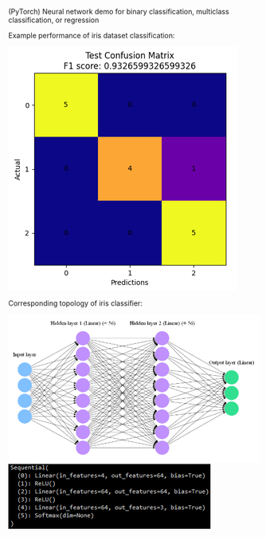 (PyTorch) Neural network demo for binary classification, multiclass classification, or regression

Example performance of iris dataset classification:

![](iris_performance.png)

Corresponding topology of iris classifier:

![](iris_topology.png)
![](iris_model.png)
